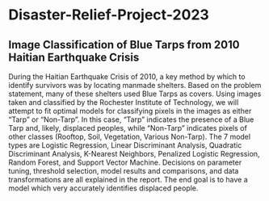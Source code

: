 # Disaster-Relief-Project-2023
## Image Classification of Blue Tarps from 2010 Haitian Earthquake Crisis

During the Haitian Earthquake Crisis of 2010, a key method by which to identify survivors was
by locating manmade shelters. Based on the problem statement, many of these shelters used
Blue Tarps as covers. Using images taken and classified by the Rochester Institute of Technology,
we will attempt to fit optimal models for classifying pixels in the images as either “Tarp” or
“Non-Tarp”. In this case, “Tarp” indicates the presence of a Blue Tarp and, likely, displaced
peoples, while “Non-Tarp” indicates pixels of other classes (Rooftop, Soil, Vegetation,
Various Non-Tarp). The 7 model types are Logistic Regression, Linear Discriminant Analysis,
Quadratic Discriminant Analysis, K-Nearest Neighbors, Penalized Logistic Regression, Random
Forest, and Support Vector Machine. Decisions on parameter tuning, threshold selection, model
results and comparisons, and data transformations are all explained in the report. The end
goal is to have a model which very accurately identifies displaced people.

